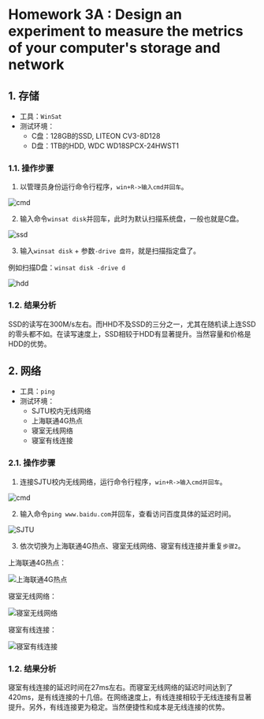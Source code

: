 # Homework 3A : Design an experiment to measure the metrics of your computer's storage and network

## 1. 存储

- 工具：`WinSat`
- 测试环境：
    - C盘：128GB的SSD, LITEON CV3-8D128
    - D盘：1TB的HDD, WDC WD18SPCX-24HWST1

### 1.1. 操作步骤

1. 以管理员身份运行命令行程序，`win+R->输入cmd并回车`。

![cmd](https://i.loli.net/2018/11/20/5bf365a0301f3.png)

2. 输入命令`winsat disk`并回车，此时为默认扫描系统盘，一般也就是C盘。

![ssd](https://i.loli.net/2018/11/20/5bf3670984a1a.png)

3. 输入`winsat disk` + 参数`-drive 盘符`，就是扫描指定盘了。

例如扫描D盘：`winsat disk -drive d`

![hdd](https://i.loli.net/2018/11/20/5bf367b9747c1.png)

### 1.2. 结果分析

SSD的读写在300M/s左右。而HHD不及SSD的三分之一，尤其在随机读上连SSD的零头都不如。在读写速度上，SSD相较于HDD有显著提升。当然容量和价格是HDD的优势。

## 2. 网络

- 工具：`ping`
- 测试环境：
    - SJTU校内无线网络
    - 上海联通4G热点
    - 寝室无线网络
    - 寝室有线连接

### 2.1. 操作步骤

1. 连接SJTU校内无线网络，运行命令行程序，`win+R->输入cmd并回车`。

![cmd](https://i.loli.net/2018/11/20/5bf365a0301f3.png)

2. 输入命令`ping www.baidu.com`并回车，查看访问百度具体的延迟时间。

![SJTU](https://i.loli.net/2018/11/20/5bf370c58a61e.png)

3. 依次切换为上海联通4G热点、寝室无线网络、寝室有线连接并重复`步骤2`。

上海联通4G热点：

![上海联通4G热点](https://i.loli.net/2018/11/20/5bf370c58c26a.png)

寝室无线网络：

![寝室无线网络](https://i.loli.net/2018/11/20/5bf393d8ecf64.png)

寝室有线连接：

![寝室有线连接](https://i.loli.net/2018/11/20/5bf3959b5cd41.png)

### 1.2. 结果分析

寝室有线连接的延迟时间在27ms左右。而寝室无线网络的延迟时间达到了420ms，是有线连接的十几倍。在网络速度上，有线连接相较于无线连接有显著提升。另外，有线连接更为稳定。当然便捷性和成本是无线连接的优势。